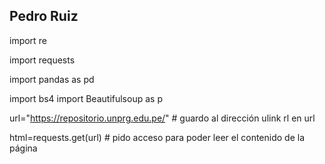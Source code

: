 ## Pedro Ruiz
import re 

import requests 

import pandas as pd 

import bs4 import Beautifulsoup as p

url="https://repositorio.unprg.edu.pe/"   # guardo al dirección ulink rl en url 

html=requests.get(url)                              # pido acceso para poder leer el contenido de la página 

